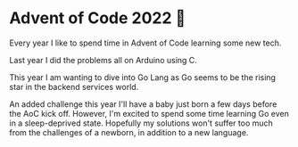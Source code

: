 # Advent of Code 2022 🎉

Every year I like to spend time in Advent of Code learning some new tech.

Last year I did the problems all on Arduino using C.

This year I am wanting to dive into Go Lang as Go seems to be the rising star in the backend services world.

An added challenge this year I'll have a baby just born a few days before the AoC kick off. However, I'm excited to 
spend some time learning Go even in a sleep-deprived state. Hopefully my solutions won't suffer too much
from the challenges of a newborn, in addition to a new language.